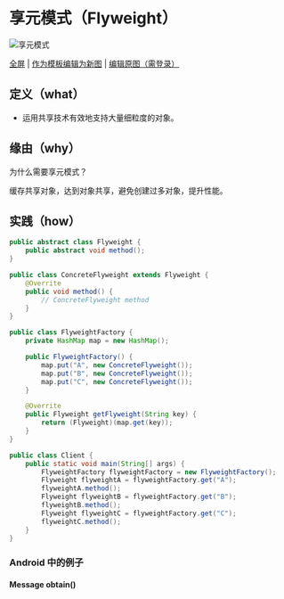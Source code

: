 # 享元模式（Flyweight）

![享元模式](https://raw.githubusercontents.com/CodePoem/VDesignPatterns/master/docs/drawio/Flyweight.png)

<a href = "https://www.draw.io/?lightbox=1#Uhttps://raw.githubusercontents.com/CodePoem/VDesignPatterns/master/docs/drawio/Flyweight.png">全屏</a> |
<a href = "https://www.draw.io/#Uhttps://raw.githubusercontents.com/CodePoem/VDesignPatterns/master/docs/drawio/Flyweight.png">作为模板编辑为新图</a> |
<a href = "https://www.draw.io/#HCodePoem/VDesignPatterns/master/docs/drawio/Flyweight.drawio">编辑原图（需登录）</a>

## 定义（what）

- 运用共享技术有效地支持大量细粒度的对象。

## 缘由（why）

为什么需要享元模式？

缓存共享对象，达到对象共享，避免创建过多对象，提升性能。

## 实践（how）

```java
public abstract class Flyweight {
    public abstract void method();
}

public class ConcreteFlyweight extends Flyweight {
    @Overrite
    public void method() {
        // ConcreteFlyweight method
    }
}

public class FlyweightFactory {
    private HashMap map = new HashMap();

    public FlyweightFactory() {
        map.put("A", new ConcreteFlyweight());
        map.put("B", new ConcreteFlyweight());
        map.put("C", new ConcreteFlyweight());
    }

    @Overrite
    public Flyweight getFlyweight(String key) {
        return (Flyweight)(map.get(key));
    }
}

public class Client {
    public static void main(String[] args) {
        FlyweightFactory flyweightFactory = new FlyweightFactory();
        Flyweight flyweightA = flyweightFactory.get("A");
        flyweightA.method();
        Flyweight flyweightB = flyweightFactory.get("B");
        flyweightB.method();
        Flyweight flyweightC = flyweightFactory.get("C");
        flyweightC.method();
    }
}
```

### Android 中的例子

#### Message obtain()
